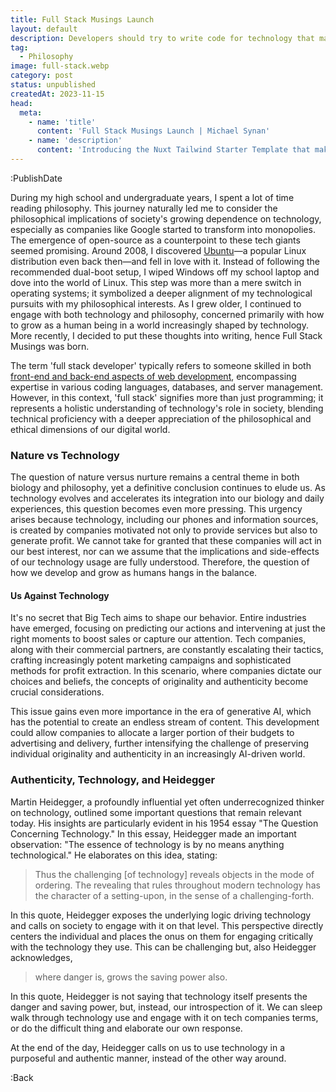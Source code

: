 ```yaml
---
title: Full Stack Musings Launch
layout: default
description: Developers should try to write code for technology that makes us better.
tag: 
  - Philosophy
image: full-stack.webp
category: post
status: unpublished
createdAt: 2023-11-15
head:  
  meta:    
    - name: 'title'      
      content: 'Full Stack Musings Launch | Michael Synan'    
    - name: 'description'      
      content: 'Introducing the Nuxt Tailwind Starter Template that makes use of the nuxt.config extends key for base layer components. '    
---
```


:PublishDate

During my high school and undergraduate years, I spent a lot of time reading philosophy. This journey naturally led me to consider the philosophical implications of society's growing dependence on technology, especially as companies like Google started to transform into monopolies. The emergence of open-source as a counterpoint to these tech giants seemed promising. Around 2008, I discovered [Ubuntu](https://ubuntu.com/)—a popular Linux distribution even back then—and fell in love with it. Instead of following the recommended dual-boot setup, I wiped Windows off my school laptop and dove into the world of Linux. This step was more than a mere switch in operating systems; it symbolized a deeper alignment of my technological pursuits with my philosophical interests. As I grew older, I continued to engage with both technology and philosophy, concerned primarily with how to grow as a human being in a world increasingly shaped by technology. More recently, I decided to put these thoughts into writing, hence Full Stack Musings was born.

The term 'full stack developer' typically refers to someone skilled in both [front-end and back-end aspects of web development](https://www.w3schools.com/whatis/whatis_fullstack.asp), encompassing expertise in various coding languages, databases, and server management. However, in this context, 'full stack' signifies more than just programming; it represents a holistic understanding of technology's role in society, blending technical proficiency with a deeper appreciation of the philosophical and ethical dimensions of our digital world.

### Nature vs Technology

The question of nature versus nurture remains a central theme in both biology and philosophy, yet a definitive conclusion continues to elude us. As technology evolves and accelerates its integration into our biology and daily experiences, this question becomes even more pressing. This urgency arises because technology, including our phones and information sources, is created by companies motivated not only to provide services but also to generate profit. We cannot take for granted that these companies will act in our best interest, nor can we assume that the implications and side-effects of our technology usage are fully understood. Therefore, the question of how we develop and grow as humans hangs in the balance. 

#### Us Against Technology

It's no secret that Big Tech aims to shape our behavior. Entire industries have emerged, focusing on predicting our actions and intervening at just the right moments to boost sales or capture our attention. Tech companies, along with their commercial partners, are constantly escalating their tactics, crafting increasingly potent marketing campaigns and sophisticated methods for profit extraction. In this scenario, where companies dictate our choices and beliefs, the concepts of originality and authenticity become crucial considerations.

This issue gains even more importance in the era of generative AI, which has the potential to create an endless stream of content. This development could allow companies to allocate a larger portion of their budgets to advertising and delivery, further intensifying the challenge of preserving individual originality and authenticity in an increasingly AI-driven world.

### Authenticity, Technology, and Heidegger

Martin Heidegger, a profoundly influential yet often underrecognized thinker on technology, outlined some important questions that remain relevant today. His insights are particularly evident in his 1954 essay "The Question Concerning Technology." In this essay, Heidegger made an important observation: "The essence of technology is by no means anything technological." He elaborates on this idea, stating:

> Thus the challenging [of technology] reveals objects in the mode of ordering. The revealing that rules throughout modern technology has the character of a setting-upon, in the sense of a challenging-forth.

In this quote, Heidegger exposes the underlying logic driving technology and calls on society to engage with it on that level. This perspective directly centers the individual and places the onus on them for engaging critically with the technology they use. This can be challenging but, also Heidegger acknowledges, 

> where danger is, grows the saving power also.

In this quote, Heidegger is not saying that technology itself presents the danger and saving power, but, instead, our introspection of it. We can sleep walk through technology use and engage with it on tech companies terms, or do the difficult thing and elaborate our own response.

At the end of the day, Heidegger calls on us to use technology in a purposeful and authentic manner, instead of the other way around.

:Back